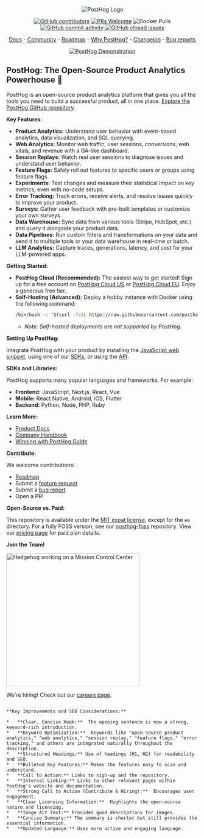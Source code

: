 <p align="center">
  <img alt="PostHog Logo" src="https://user-images.githubusercontent.com/65415371/205059737-c8a4f836-4889-4654-902e-f302b160.png">
</p>

<p align="center">
  <a href='https://posthog.com/contributors'><img alt="GitHub contributors" src="https://img.shields.io/github/contributors/posthog/posthog"/></a>
  <a href='http://makeapullrequest.com'><img alt='PRs Welcome' src='https://img.shields.io/badge/PRs-welcome-brightgreen.svg?style=shields'/></a>
  <img alt="Docker Pulls" src="https://img.shields.io/docker/pulls/posthog/posthog"/>
  <a href="https://github.com/PostHog/posthog/commits/master"><img alt="GitHub commit activity" src="https://img.shields.io/github/commit-activity/m/posthog/posthog"/> </a>
  <a href="https://github.com/PostHog/posthog/issues?q=is%3Aissue%20state%3Aclosed"><img alt="GitHub closed issues" src="https://img.shields.io/github/issues-closed/posthog/posthog"/> </a>
</p>

<p align="center">
  <a href="https://posthog.com/docs">Docs</a> - <a href="https://posthog.com/community">Community</a> - <a href="https://posthog.com/roadmap">Roadmap</a> - <a href="https://posthog.com/why">Why PostHog?</a> - <a href="https://posthog.com/changelog">Changelog</a> - <a href="https://github.com/PostHog/posthog/issues/new?assignees=&labels=bug&template=bug_report.md">Bug reports</a>
</p>

<p align="center">
  <a href="https://www.youtube.com/watch?v=2jQco8hEvTI">
    <img src="https://res.cloudinary.com/dmukukwp6/image/upload/demo_thumb_68d0d8d56d" alt="PostHog Demonstration">
  </a>
</p>

## PostHog: The Open-Source Product Analytics Powerhouse 🚀

PostHog is an open-source product analytics platform that gives you all the tools you need to build a successful product, all in one place.  [Explore the PostHog GitHub repository](https://github.com/PostHog/posthog).

**Key Features:**

*   **Product Analytics:**  Understand user behavior with event-based analytics, data visualization, and SQL querying.
*   **Web Analytics:**  Monitor web traffic, user sessions, conversions, web vitals, and revenue with a GA-like dashboard.
*   **Session Replays:** Watch real user sessions to diagnose issues and understand user behavior.
*   **Feature Flags:**  Safely roll out features to specific users or groups using feature flags.
*   **Experiments:**  Test changes and measure their statistical impact on key metrics, even with no-code setups.
*   **Error Tracking:**  Track errors, receive alerts, and resolve issues quickly to improve your product.
*   **Surveys:** Gather user feedback with pre-built templates or customize your own surveys.
*   **Data Warehouse:**  Sync data from various tools (Stripe, HubSpot, etc.) and query it alongside your product data.
*   **Data Pipelines:**  Run custom filters and transformations on your data and send it to multiple tools or your data warehouse in real-time or batch.
*   **LLM Analytics:** Capture traces, generations, latency, and cost for your LLM-powered apps.

**Getting Started:**

*   **PostHog Cloud (Recommended):** The easiest way to get started! Sign up for a free account on [PostHog Cloud US](https://us.posthog.com/signup) or [PostHog Cloud EU](https://eu.posthog.com/signup).  Enjoy a generous free tier.
*   **Self-Hosting (Advanced):** Deploy a hobby instance with Docker using the following command:
    ```bash
    /bin/bash -c "$(curl -fsSL https://raw.githubusercontent.com/posthog/posthog/HEAD/bin/deploy-hobby)"
    ```
    *   _Note: Self-hosted deployments are not supported by PostHog._

**Setting Up PostHog:**

Integrate PostHog with your product by installing the [JavaScript web snippet](https://posthog.com/docs/getting-started/install?tab=snippet), using one of our [SDKs](https://posthog.com/docs/getting-started/install?tab=sdks), or using the [API](https://posthog.com/docs/getting-started/install?tab=api).

**SDKs and Libraries:**

PostHog supports many popular languages and frameworks. For example:

*   **Frontend:** JavaScript, Next.js, React, Vue
*   **Mobile:** React Native, Android, iOS, Flutter
*   **Backend:** Python, Node, PHP, Ruby

**Learn More:**

*   [Product Docs](https://posthog.com/docs/product-os)
*   [Company Handbook](https://posthog.com/handbook)
*   [Winning with PostHog Guide](https://posthog.com/docs/new-to-posthog/getting-hogpilled)

**Contribute:**

We welcome contributions!

*   [Roadmap](https://posthog.com/roadmap)
*   Submit a [feature request](https://github.com/PostHog/posthog/issues/new?assignees=&labels=enhancement%2C+feature&template=feature_request.md)
*   Submit a [bug report](https://github.com/PostHog/posthog/issues/new?assignees=&labels=bug&template=bug_report.md)
*   Open a PR!

**Open-Source vs. Paid:**

This repository is available under the [MIT expat license](https://github.com/PostHog/posthog/blob/master/LICENSE), except for the `ee` directory.  For a fully FOSS version, see our [posthog-foss](https://github.com/PostHog/posthog-foss) repository. View our [pricing page](https://posthog.com/pricing) for paid plan details.

**Join the Team!**

<img src="https://res.cloudinary.com/dmukukwp6/image/upload/v1/posthog.com/src/components/Home/images/mission-control-hog" alt="Hedgehog working on a Mission Control Center" width="350px"/>

We're hiring!  Check out our [careers page](https://posthog.com/careers).
```

**Key Improvements and SEO Considerations:**

*   **Clear, Concise Hook:**  The opening sentence is now a strong, keyword-rich introduction.
*   **Keyword Optimization:**  Keywords like "open-source product analytics," "web analytics," "session replay," "feature flags," "error tracking," and others are integrated naturally throughout the description.
*   **Structured Headings:** Use of headings (H1, H2) for readability and SEO.
*   **Bulleted Key Features:** Makes the features easy to scan and understand.
*   **Call to Action:** Links to sign-up and the repository.
*   **Internal Linking:** Links to other relevant pages within PostHog's website and documentation.
*   **Strong Call to Action (Contribute & Hiring):**  Encourages user engagement.
*   **Clear Licensing Information:**  Highlights the open-source nature and licensing.
*   **Image Alt Text:** Provides good descriptions for images.
*   **Concise Summary:** The summary is shorter but still provides the essential information.
*   **Updated Language:** Uses more active and engaging language.
